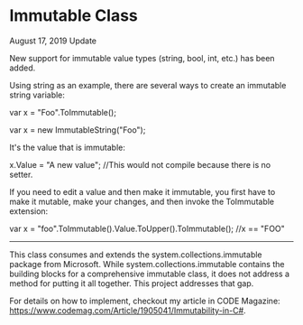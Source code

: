 # Immutable Class

August 17, 2019 Update

New support for immutable value types (string, bool, int, etc.) has been added. 


Using string as an example, there are several ways to create an immutable string variable:

var x = "Foo".ToImmutable();

var x = new ImmutableString("Foo");

It's the value that is immutable: 

x.Value = "A new value"; //This would not compile because there is no setter.


If you need to edit a value and then make it immutable, you first have to make it mutable, make your changes, and then invoke the ToImmutable extension:

var x = "foo".ToImmutable().Value.ToUpper().ToImmutable(); //x == "FOO"

-----------------

This class consumes and extends the system.collections.immutable package from Microsoft. While system.collections.immutable contains the building blocks for a comprehensive immutable class, it does not address a method for putting it all together. This project addresses that gap.

For details on how to implement, checkout my article in CODE Magazine: https://www.codemag.com/Article/1905041/Immutability-in-C#.
